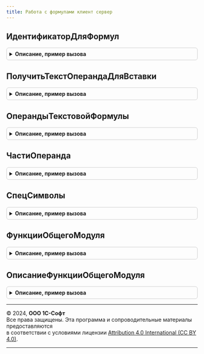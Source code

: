 ```yaml
---
title: Работа с формулами клиент сервер
---
```



## ИдентификаторДляФормул
<details style="margin: 1em 0; padding: 0.5em; border: 1px solid #ccc; border-radius: 6px;">

<summary style="font-weight: bold; cursor: pointer;">Описание, пример вызова</summary>

```bsl

// Вычисляет значение идентификатора из строки соответствии с правилами именования переменных.
//
// Параметры:
//  СтрНаименование - Строка - Наименование, строка из которой необходимо получить идентификатор.
//
// Возвращаемое значение:
//  Строка - Идентификатор, соответствующий правилам именования идентификаторов.
//
Функция ИдентификаторДляФормул(СтрНаименование) Экспорт
```

Пример вызова
```bsl
Результат = РаботаСФормуламиКлиентСервер.ИдентификаторДляФормул(СтрНаименование) 
```
</details>

## ПолучитьТекстОперандаДляВставки
<details style="margin: 1em 0; padding: 0.5em; border: 1px solid #ccc; border-radius: 6px;">

<summary style="font-weight: bold; cursor: pointer;">Описание, пример вызова</summary>

```bsl

// Получает текст операнда для вставки в формулу.
//
// Параметры:
//  Операнд - Строка - имя операнда.
//
// Возвращаемое значение:
//  Строка - Текст операнда для вставки.
//
Функция ПолучитьТекстОперандаДляВставки(Операнд) Экспорт
```

Пример вызова
```bsl
Результат = РаботаСФормуламиКлиентСервер.ПолучитьТекстОперандаДляВставки(Операнд) 
```
</details>

## ОперандыТекстовойФормулы
<details style="margin: 1em 0; padding: 0.5em; border: 1px solid #ccc; border-radius: 6px;">

<summary style="font-weight: bold; cursor: pointer;">Описание, пример вызова</summary>

```bsl

// Извлекает операнды из текстовой формулы
//
// Параметры:
//  Формула - Строка - текст формулы.
//  ТолькоУникальные - Булево - Если Истина, то в возвращаемый массив помещаются только уникальные операнды.
//
// Возвращаемое значение:
//  Массив - Операнды из текстовой формулы (без внешних скобок, например, "Номенклатура.{ДР.Экспедитор}").
//
Функция ОперандыТекстовойФормулы(Формула, ТолькоУникальные = Ложь) Экспорт
```

Пример вызова
```bsl
Результат = РаботаСФормуламиКлиентСервер.ОперандыТекстовойФормулы(Формула, ТолькоУникальные);
```
</details>

## ЧастиОперанда
<details style="margin: 1em 0; padding: 0.5em; border: 1px solid #ccc; border-radius: 6px;">

<summary style="font-weight: bold; cursor: pointer;">Описание, пример вызова</summary>

```bsl

// Возвращает массив частей операнда. Например, операнд
// 			"СтрокаТабличнойЧасти[0].РеквизитТЧ.{ХарактеристикаРеквизита}.РеквизитХарактеристики"
// должен быть разделен на части:
// 			"СтрокаТабличнойЧасти[0]", "РеквизитТЧ", "{ХарактеристикаРеквизита}", "РеквизитХарактеристики".
//
// Параметры:
// 	Операнд - Строка - Операнд формулы.
// 	ПредставленияХарактеристик - Булево - Флаг, указывающий, что парсится выражения с представлениями характеристик,
// 				а не идентификаторами.
// 	УдалятьВнешниеСкобки - Булево - Если Истина, то если операнд заключен во внешние [] скобки, они будут удалены.
// 				В основном, если операнд заключен во внешние квадратные скобки, это ограничение самого операнда,
// 				как, например, в формулах видов номенклатур. Однако, если разбирается на части часть операнда, то
// 				внешние квадратные скобки являются признаком характеристики, и их удалять не следует.
// 				Например, в методе "ВыполнениеПроверкиИПреобразованияВыражений", может распарсиваться путь
// 				типа "Счет.Субконто1.[Представление характеристики]". Тогда часть "Счет.Субконто1" - является
// 				первой частью выражения, а "[Представление характеристики]" - второй.
// Возвращаемое значение:
// 	Массив из Строка - Части операнда.
//
Функция ЧастиОперанда(Операнд, ПредставленияХарактеристик = Ложь, УдалятьВнешниеСкобки = Истина) Экспорт
```

Пример вызова
```bsl
Результат = РаботаСФормуламиКлиентСервер.ЧастиОперанда(Операнд, ПредставленияХарактеристик, УдалятьВнешниеСкобки);
```
</details>

## СпецСимволы
<details style="margin: 1em 0; padding: 0.5em; border: 1px solid #ccc; border-radius: 6px;">

<summary style="font-weight: bold; cursor: pointer;">Описание, пример вызова</summary>

```bsl

Функция СпецСимволы() Экспорт
```

Пример вызова
```bsl
Результат = РаботаСФормуламиКлиентСервер.СпецСимволы() 
```
</details>

## ФункцииОбщегоМодуля
<details style="margin: 1em 0; padding: 0.5em; border: 1px solid #ccc; border-radius: 6px;">

<summary style="font-weight: bold; cursor: pointer;">Описание, пример вызова</summary>

```bsl

// Возвращает пустой массив структур описаний функций, которые можно вызвать при выполнении формулы.
//
// Возвращаемое значение:
// 	Массив из см. ОписаниеФункцииОбщегоМодуля
//
Функция ФункцииОбщегоМодуля() Экспорт
```

Пример вызова
```bsl
Результат = РаботаСФормуламиКлиентСервер.ФункцииОбщегоМодуля() 
```
</details>

## ОписаниеФункцииОбщегоМодуля
<details style="margin: 1em 0; padding: 0.5em; border: 1px solid #ccc; border-radius: 6px;">

<summary style="font-weight: bold; cursor: pointer;">Описание, пример вызова</summary>

```bsl

// Возвращает структуру описания функции, которую можно вызвать при выполнении формулы.
//
// Возвращаемое значение:
// 	Структура - описание дополнительной функции, используемой в конструкторе формул и при выполнении формулы, со свойствами:
// 	 *Идентификатор - Строка - Обязательное поле. Идентификатор функции на языке кода. Например "РасчетПоАлгоритму".
// 	 *ПолныйПуть - Строка - Обязательное поле. Включает имя общего модуля и имя функции.
// 	 		Например, "СложныеРасчеты.РасчетПоАлгоритму".
// 	 *Представление - Строка - Обязательное поле. Представление отображения функции на языке пользователя.
// 	 		Например, "Расчет по алгоритму".
// 	 *КонструкцияДляВставки - Строка - Обязательное поле. Текст, вставляемый в конструктор формул.
// 	 		Содержит идентификатор функции на языке кода.
// 			Также может содержать запятые, а также подсказки для пользователя на языке пользователя.
// 			Например, "РасчетПоАлгоритму(<Параметр функции 1>, <Параметр функции 2>)".
// 			В приведенном примере описания параметров "<Параметр функции 1>" могут быть помещены в НСтр для отображения
// 			пользователю.
// 	 *Пояснение - Строка - Необязательный параметр. Пояснение, выводимое в конструкторе формул при позиционировании
// 	 		на строке функции. На языке пользователя.
//
Функция ОписаниеФункцииОбщегоМодуля() Экспорт
```

Пример вызова
```bsl
Результат = РаботаСФормуламиКлиентСервер.ОписаниеФункцииОбщегоМодуля() 
```
</details>

---

© 2024, **ООО 1С-Софт**  
Все права защищены. Эта программа и сопроводительные материалы предоставляются  
в соответствии с условиями лицензии [Attribution 4.0 International (CC BY 4.0)](https://creativecommons.org/licenses/by/4.0/legalcode).

---
